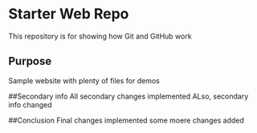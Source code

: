 # Starter Web Repo

This repository is for showing how Git and GitHub work

## Purpose

Sample website with plenty of files for demos

##Secondary info 
All secondary changes implemented
ALso, secondary info changed

##Conclusion
Final changes implemented
some moere changes added 